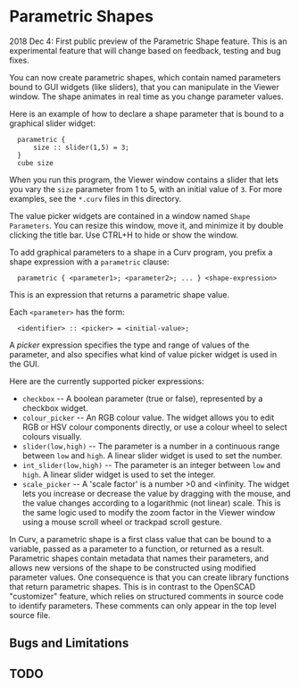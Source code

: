 # Parametric Shapes
2018 Dec 4: First public preview of the Parametric Shape feature.
This is an experimental feature that will change based on feedback,
testing and bug fixes.

You can now create parametric shapes, which contain named parameters bound
to GUI widgets (like sliders), that you can manipulate in the Viewer window.
The shape animates in real time as you change parameter values.

Here is an example of how to declare a shape parameter that is 
bound to a graphical slider widget:
```
  parametric {
      size :: slider(1,5) = 3;
  }
  cube size
```
When you run this program, the Viewer window contains a slider that lets
you vary the `size` parameter from 1 to 5, with an initial value of `3`.
For more examples, see the `*.curv` files in this directory.

The value picker widgets are contained in a window named `Shape Parameters`.
You can resize this window, move it, and minimize it by double clicking the
title bar. Use CTRL+H to hide or show the window.

To add graphical parameters to a shape in a Curv program,
you prefix a shape expression with a `parametric` clause:
```
  parametric { <parameter1>; <parameter2>; ... } <shape-expression>
```
This is an expression that returns a parametric shape value.

Each `<parameter>` has the form:
```
  <identifier> :: <picker> = <initial-value>;
```
A *picker* expression specifies the type and range of values of the parameter,
and also specifies what kind of value picker widget is used in the GUI.

Here are the currently supported picker expressions:
* `checkbox` -- A boolean parameter (true or false), represented by
  a checkbox widget.
* `colour_picker` -- An RGB colour value. The widget allows you to edit RGB
  or HSV colour components directly, or use a colour wheel to select colours
  visually.
* `slider(low,high)` -- The parameter is a number in a continuous range
  between `low` and `high`. A linear slider widget is used to set the number.
* `int_slider(low,high)` -- The parameter is an integer between `low` and
  `high`. A linear slider widget is used to set the integer.
* `scale_picker` -- A 'scale factor' is a number \>0 and \<infinity.
  The widget lets you increase or decrease the value by dragging with the mouse,
  and the value changes according to a logarithmic (not linear) scale.
  This is the same logic used to modify the zoom factor in the Viewer window
  using a mouse scroll wheel or trackpad scroll gesture.

In Curv, a parametric shape is a first class value that can be bound to a
variable, passed as a parameter to a function, or returned as a result.
Parametric shapes contain metadata that names their parameters, and allows
new versions of the shape to be constructed using modified parameter values.
One consequence is that you can create library functions that return
parametric shapes. This is in contrast to the OpenSCAD "customizer" feature,
which relies on structured comments in source code to identify parameters.
These comments can only appear in the top level source file.

## Bugs and Limitations

## TODO
